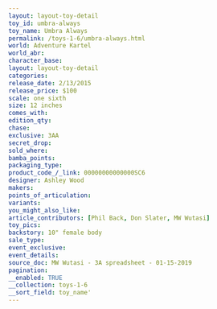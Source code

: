 ```yaml
---
layout: layout-toy-detail 
toy_id: umbra-always
toy_name: Umbra Always
permalink: /toys-1-6/umbra-always.html
world: Adventure Kartel
world_abr: 
character_base: 
layout: layout-toy-detail
categories: 
release_date: 2/13/2015
release_price: $100 
scale: one sixth
size: 12 inches
comes_with: 
edition_qty: 
chase: 
exclusive: 3AA
secret_drop: 
sold_where: 
bamba_points: 
packaging_type: 
product_code_/_link: 00000000000000SC6
designer: Ashley Wood
makers: 
points_of_articulation: 
variants: 
you_might_also_like: 
article_contributors: [Phil Back, Don Slater, MW Wutasi]
toy_pics: 
backstory: 10" female body
sale_type: 
event_exclusive: 
event_details: 
source_doc: MW Wutasi - 3A spreadsheet - 01-15-2019
pagination: 
__enabled: TRUE
__collection: toys-1-6
__sort_field: toy_name'
---
```

